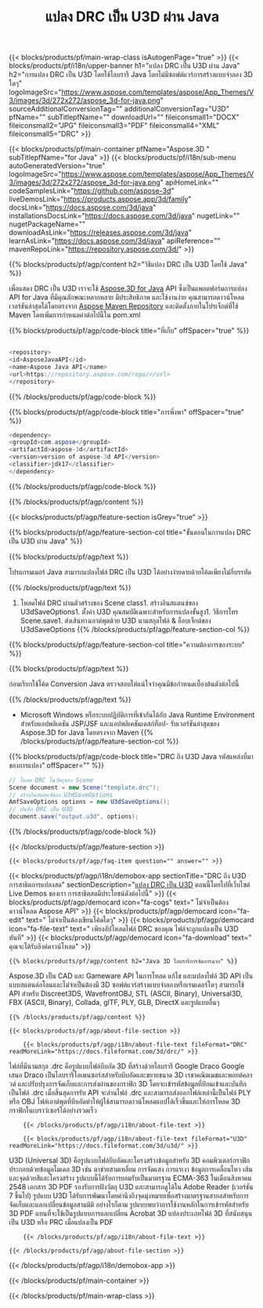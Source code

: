 ﻿---
title: แปลง DRC เป็น U3D ผ่าน Java 
url: /th/java/conversion/drc-to-u3d/ 
description: ตัวอย่างโค้ดการแปลง Java สำหรับรูปแบบ DRC เป็นไฟล์ U3D ใช้โค้ดตัวอย่างนี้เพื่อแปลง DRC เป็น U3D ภายในแอปพลิเคชันบนเว็บหรือเดสก์ท็อป Java
---
{{< blocks/products/pf/main-wrap-class isAutogenPage="true" >}}
{{< blocks/products/pf/i18n/upper-banner h1="แปลง DRC เป็น U3D ผ่าน Java" h2="การแปลง DRC เป็น U3D โดยใช้ไลบรารี Java โดยไม่มีซอฟต์แวร์การสร้างแบบจำลอง 3D ใดๆ" logoImageSrc="https://www.aspose.com/templates/aspose/App_Themes/V3/images/3d/272x272/aspose_3d-for-java.png" sourceAdditionalConversionTag="" additionalConversionTag="U3D" pfName="" subTitlepfName="" downloadUrl="" fileiconsmall1="DOCX" fileiconsmall2="JPG" fileiconsmall3="PDF" fileiconsmall4="XML" fileiconsmall5="DRC" >}}

{{< blocks/products/pf/main-container pfName="Aspose.3D " subTitlepfName="for Java" >}}
{{< blocks/products/pf/i18n/sub-menu autoGeneratedVersion="true" logoImageSrc="https://www.aspose.com/templates/aspose/App_Themes/V3/images/3d/272x272/aspose_3d-for-java.png" apiHomeLink="" codeSamplesLink="https://github.com/aspose-3d" liveDemosLink="https://products.aspose.app/3d/family" docsLink="https://docs.aspose.com/3d/java" installationsDocsLink="https://docs.aspose.com/3d/java" nugetLink="" nugetPackageName="" downloadAsLink="https://releases.aspose.com/3d/java" learnAsLink="https://docs.aspose.com/3d/java" apiReference="" mavenRepoLink="https://repository.aspose.com/3d/" >}}

{{% blocks/products/pf/agp/content h2="วิธีแปลง DRC เป็น U3D โดยใช้ Java" %}}

 เพื่อแสดง DRC เป็น U3D เราจะใช้
 [Aspose.3D for Java](https://products.aspose.com/3d/java) 
 API ซึ่งเป็นแพลตฟอร์มการแปลง API for Java ที่มีคุณลักษณะหลากหลาย มีประสิทธิภาพ และใช้งานง่าย คุณสามารถดาวน์โหลดเวอร์ชันล่าสุดได้โดยตรงจาก
 [Aspose Maven Repository](https://repository.aspose.com/3d/) 
 และติดตั้งภายในโปรเจ็กต์ที่ใช้ Maven โดยเพิ่มการกำหนดค่าต่อไปนี้ใน pom.xml

{{% blocks/products/pf/agp/code-block title="ที่เก็บ" offSpacer="true" %}}

```cs

<repository>
<id>AsposeJavaAPI</id>
<name>Aspose Java API</name>
<url>https://repository.aspose.com/repo/</url>
</repository>


```

{{% /blocks/products/pf/agp/code-block %}}

{{% blocks/products/pf/agp/code-block title="การพึ่งพา" offSpacer="true" %}}

```cs
<dependency>
<groupId>com.aspose</groupId>
<artifactId>aspose-3d</artifactId>
<version>version of aspose-3d API</version>
<classifier>jdk17</classifier>
</dependency>


```

{{% /blocks/products/pf/agp/code-block %}}

{{% /blocks/products/pf/agp/content %}}

{{< blocks/products/pf/agp/feature-section isGrey="true" >}}

{{% blocks/products/pf/agp/feature-section-col title="ขั้นตอนในการแปลง DRC เป็น U3D ผ่าน Java" %}}

{{% blocks/products/pf/agp/text %}}

 โปรแกรมเมอร์ Java สามารถแปลงไฟล์ DRC เป็น U3D ได้อย่างง่ายดายด้วยโค้ดเพียงไม่กี่บรรทัด

{{% /blocks/products/pf/agp/text %}}

1. โหลดไฟล์ DRC ผ่านตัวสร้างของ Scene class1. สร้างอินสแตนซ์ของ U3dSaveOptions1. ตั้งค่า U3D คุณสมบัติเฉพาะสำหรับการแปลงขั้นสูง1. วิธีการโทร Scene.save1. ส่งเส้นทางเอาต์พุตด้วย U3D นามสกุลไฟล์ & อ็อบเจ็กต์ของ U3dSaveOptions
{{% /blocks/products/pf/agp/feature-section-col %}}

{{% blocks/products/pf/agp/feature-section-col title="ความต้องการของระบบ" %}}

{{% blocks/products/pf/agp/text %}}

 ก่อนเรียกใช้โค้ด Conversion Java ตรวจสอบให้แน่ใจว่าคุณมีข้อกำหนดเบื้องต้นดังต่อไปนี้

{{% /blocks/products/pf/agp/text %}}

- Microsoft Windows หรือระบบปฏิบัติการที่เข้ากันได้กับ Java Runtime Environment สำหรับแอปพลิเคชัน JSP/JSF และแอปพลิเคชันเดสก์ท็อป- รับเวอร์ชันล่าสุดของ Aspose.3D for Java โดยตรงจาก Maven
{{% /blocks/products/pf/agp/feature-section-col %}}

{{% blocks/products/pf/agp/code-block title="DRC ถึง U3D Java รหัสแหล่งที่มาของการแปลง" offSpacer="" %}}

```cs
// โหลด DRC ในวัตถุของ Scene 
Scene document = new Scene("template.drc");
// สร้างอินสแตนซ์ของ U3dSaveOptions 
AmfSaveOptions options = new U3dSaveOptions();
// บันทึก DRC เป็น U3D 
document.save("output.u3d", options);   


```

{{% /blocks/products/pf/agp/code-block %}}

{{< /blocks/products/pf/agp/feature-section >}}

    {{< blocks/products/pf/agp/faq-item question="" answer="" >}}
 

<!-- aboutfile Starts -->

{{< blocks/products/pf/agp/i18n/demobox-app sectionTitle="DRC ถึง U3D การสาธิตการแปลงสด" sectionDescription="[แปลง DRC เป็น U3D](https://products.aspose.app/3d/conversion/drc-to-u3d) ตอนนี้โดยไปที่เว็บไซต์ Live Demos ของเรา การสาธิตสดมีประโยชน์ดังต่อไปนี้" >}}
        {{< blocks/products/pf/agp/democard icon="fa-cogs" text=" ไม่จำเป็นต้องดาวน์โหลด Aspose API" >}}
        {{< blocks/products/pf/agp/democard icon="fa-edit" text=" ไม่จำเป็นต้องเขียนโค้ดใดๆ" >}}
        {{< blocks/products/pf/agp/democard icon="fa-file-text" text=" เพียงอัปโหลดไฟล์ DRC ของคุณ ไฟล์จะถูกแปลงเป็น U3D ทันที" >}}
        {{< blocks/products/pf/agp/democard icon="fa-download" text=" คุณจะได้รับลิงค์ดาวน์โหลด" >}}

    {{% blocks/products/pf/agp/content h2="Java 3D ไลบรารีการจัดการฉาก" %}}

 Aspose.3D เป็น CAD และ Gameware API ในการโหลด แก้ไข และแปลงไฟล์ 3D API เป็นแบบสแตนด์อโลนและไม่จำเป็นต้องมี 3D ซอฟต์แวร์สร้างแบบจำลองหรือเรนเดอร์ใดๆ สามารถใช้ API สำหรับ Discreet3DS, WavefrontOBJ, STL (ASCII, Binary), Universal3D, FBX (ASCII, Binary), Collada, glTF, PLY, GLB, DirectX และรูปแบบอื่นๆ 



    {{% /blocks/products/pf/agp/content %}}

    {{< blocks/products/pf/agp/about-file-section >}}

        {{< blocks/products/pf/agp/i18n/about-file-text fileFormat="DRC" readMoreLink="https://docs.fileformat.com/3d/drc/" >}}

ไฟล์ที่มีนามสกุล .drc คือรูปแบบไฟล์บีบอัด 3D ที่สร้างด้วยไลบรารี Google Draco Google เสนอ Draco เป็นไลบรารีโอเพนซอร์สสำหรับบีบอัดและขยายขนาด 3D เรขาคณิตเมชและพอยต์คลาวด์ และปรับปรุงการจัดเก็บและการส่งผ่านของกราฟิก 3D โดยจะเข้ารหัสข้อมูลที่ป้อนเข้าและบันทึกเป็นไฟล์ .drc เมื่อสิ้นสุดการรับ API จะอ่านไฟล์ .drc และสามารถส่งออกไฟล์เหล่านี้เป็นไฟล์ PLY หรือ OBJ ไฟล์เอาต์พุตที่บีบอัดทำให้ผู้ใช้สามารถดาวน์โหลดแอปได้เร็วขึ้นและให้การโหลด 3D กราฟิกในเบราว์เซอร์ได้อย่างรวดเร็ว

        {{< /blocks/products/pf/agp/i18n/about-file-text >}}

        {{< blocks/products/pf/agp/i18n/about-file-text fileFormat="U3D" readMoreLink="https://docs.fileformat.com/3d/u3d/" >}}

U3D (Universal 3D) คือรูปแบบไฟล์บีบอัดและโครงสร้างข้อมูลสำหรับ 3D คอมพิวเตอร์กราฟิก ประกอบด้วยข้อมูลโมเดล 3D เช่น ตาข่ายสามเหลี่ยม การจัดแสง การแรเงา ข้อมูลการเคลื่อนไหว เส้นและจุดด้วยสีและโครงสร้าง รูปแบบนี้ได้รับการยอมรับเป็นมาตรฐาน ECMA-363 ในเดือนสิงหาคม 2548 เอกสาร 3D PDF รองรับการฝังวัตถุ U3D และสามารถดูได้ใน Adobe Reader (เวอร์ชัน 7 ขึ้นไป) รูปแบบ U3D ได้รับการพัฒนาโดยคำนึงถึงจุดมุ่งหมายเพื่อสร้างมาตรฐานสากลสำหรับการจัดเก็บและแลกเปลี่ยนข้อมูลสามมิติ อย่างไรก็ตาม รูปแบบพบว่าการใช้งานหลักในการเข้ารหัสสำหรับ 3D PDF แทนที่จะใช้เป็นรูปแบบการแลกเปลี่ยน Acrobat 3D แปลงประเภทไฟล์ 3D ที่สนับสนุนเป็น U3D หรือ PRC เมื่อแปลงเป็น PDF

        {{< /blocks/products/pf/agp/i18n/about-file-text >}}

    {{< /blocks/products/pf/agp/about-file-section >}}

{{< /blocks/products/pf/agp/i18n/demobox-app >}}

<!-- aboutfile Ends -->



{{< /blocks/products/pf/main-container >}}
    
{{< /blocks/products/pf/main-wrap-class >}}